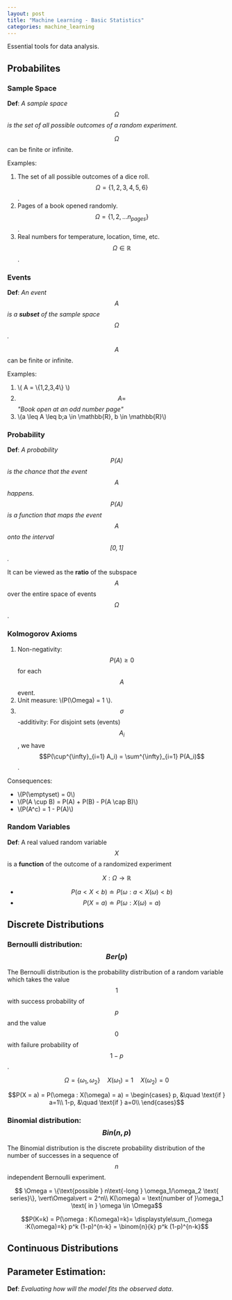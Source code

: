 ```yaml
---
layout: post
title: "Machine Learning - Basic Statistics"
categories: machine_learning
---
```


Essential tools for data analysis.

## Probabilites

### Sample Space

**Def**: *A sample space $$\Omega$$ is the set of all possible outcomes of a 
random experiment.*

$$\Omega$$ can be finite or infinite.

Examples:

1. The set of all possible outcomes of a dice roll. $$\Omega = \{1,2,3,4,5,6\}$$.
2. Pages of a book opened randomly. $$\Omega = \{1,2,\dots n_{pages}\}$$.
3. Real numbers for temperature, location, time, etc. $$\Omega \in \mathbb{R}$$.

### Events

**Def**: *An event $$A$$ is a **subset** of the sample space $$\Omega$$.*

$$A$$ can be finite or infinite.

Examples:

1. \\( A = \\{1,2,3,4\\} \\)
2. $$A =$$ *"Book open at an odd number page"*
3. \\(a \leq A \leq b;a \in \mathbb{R}, b \in \mathbb{R}\\)

### Probability

**Def**: *A probability $$P(A)$$ is the chance that the event $$A$$
happens. $$P(A)$$ is a function that maps the event $$A$$ onto the interval $$[0,1]$$.*

It can be viewed as the **ratio** of the subspace $$A$$ over the entire space
of events $$\Omega$$.

### Kolmogorov Axioms

1. Non-negativity: $$P(A) \geq 0$$ for each $$A$$ event.
2. Unit measure: \\(P(\Omega) = 1 \\).
3. $$\sigma$$-additivity: For disjoint sets (events) $$A_i$$, we have
$$P(\cup^{\infty}_{i=1} A_i) = \sum^{\infty}_{i=1} P(A_i)$$.

Consequences:

* \\(P(\emptyset) = 0\\)
* \\(P(A \cup B) = P(A) + P(B) - P(A \cap B)\\)
* \\(P(A^c) = 1 - P(A)\\)

### Random Variables

**Def**: A real valued random variable $$X$$ is a **function** of the outcome of a 
randomized experiment

$$X : \Omega \rightarrow \mathbb{R}$$

- $$P(a < X < b) \doteq P(\omega : a < X(\omega) < b)$$
- $$P(X = a) \doteq P(\omega : X(\omega) = a)$$

## Discrete Distributions

### Bernoulli distribution: $$Ber(p)$$
The Bernoulli distribution is the probability distribution of a random variable
which takes the value $$1$$ with success probability of $$p$$ and the value $$0$$
with failure probability of $$1-p$$.

$$ \Omega = \{ \omega_1, \omega_2\} \quad X(\omega_1) = 1 \quad X(\omega_2) = 0$$

$$P(X = a) = P(\omega : X(\omega) = a) = 
\begin{cases}
	p, &\quad \text{if } a=1\\
	1-p, &\quad \text{if } a=0\\
\end{cases}$$

### Binomial distribution: $$Bin(n, p)$$
The Binomial distribution is the discrete probability distribution of the 
number of successes in a sequence of $$n$$ independent Bernoulli experiment.

$$ \Omega = \{\text{possible } n\text{-long } \omega_1/\omega_2 \text{ series}\}, \vert\Omega\vert = 2^n\\
K(\omega) = \text{number of }\omega_1 \text{ in } \omega \in \Omega$$

$$P(K=k) = P(\omega : K(\omega)=k)= \displaystyle\sum_{\omega :K(\omega)=k} p^k (1-p)^{n-k} = \binom{n}{k} p^k (1-p)^{n-k}$$

## Continuous Distributions











## Parameter Estimation:
**Def**: *Evaluating how will the model fits the observed data*. 


